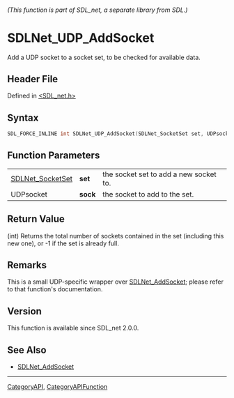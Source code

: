 ###### (This function is part of SDL_net, a separate library from SDL.)
# SDLNet_UDP_AddSocket

Add a UDP socket to a socket set, to be checked for available data.

## Header File

Defined in [<SDL_net.h>](https://github.com/libsdl-org/SDL_net/blob/SDL2/include/SDL_net.h)

## Syntax

```c
SDL_FORCE_INLINE int SDLNet_UDP_AddSocket(SDLNet_SocketSet set, UDPsocket sock);
```

## Function Parameters

|                                      |          |                                        |
| ------------------------------------ | -------- | -------------------------------------- |
| [SDLNet_SocketSet](SDLNet_SocketSet) | **set**  | the socket set to add a new socket to. |
| UDPsocket                            | **sock** | the socket to add to the set.          |

## Return Value

(int) Returns the total number of sockets contained in the set (including
this new one), or -1 if the set is already full.

## Remarks

This is a small UDP-specific wrapper over
[SDLNet_AddSocket](SDLNet_AddSocket); please refer to that function's
documentation.

## Version

This function is available since SDL_net 2.0.0.

## See Also

- [SDLNet_AddSocket](SDLNet_AddSocket)

----
[CategoryAPI](CategoryAPI), [CategoryAPIFunction](CategoryAPIFunction)

